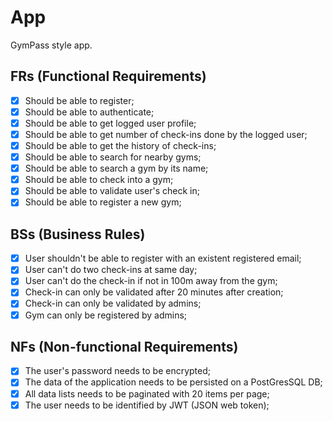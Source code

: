 # App

GymPass style app.

## FRs (Functional Requirements)

- [x] Should be able to register;
- [x] Should be able to authenticate;
- [x] Should be able to get logged user profile;
- [x] Should be able to get number of check-ins done by the logged user;
- [x] Should be able to get the history of check-ins;
- [x] Should be able to search for nearby gyms;
- [x] Should be able to search a gym by its name;
- [x] Should be able to check into a gym;
- [x] Should be able to validate user's check in;
- [x] Should be able to register a new gym;

## BSs (Business Rules)

- [x] User shouldn't be able to register with an existent registered email;
- [x] User can't do two check-ins at same day;
- [x] User can't do the check-in if not in 100m away from the gym;
- [x] Check-in can only be validated after 20 minutes after creation;
- [x] Check-in can only be validated by admins;
- [x] Gym can only be registered by admins;

## NFs (Non-functional Requirements)

- [x] The user's password needs to be encrypted;
- [x] The data of the application needs to be persisted on a PostGresSQL DB;
- [x] All data lists needs to be paginated with 20 items per page;
- [x] The user needs to be identified by JWT (JSON web token);